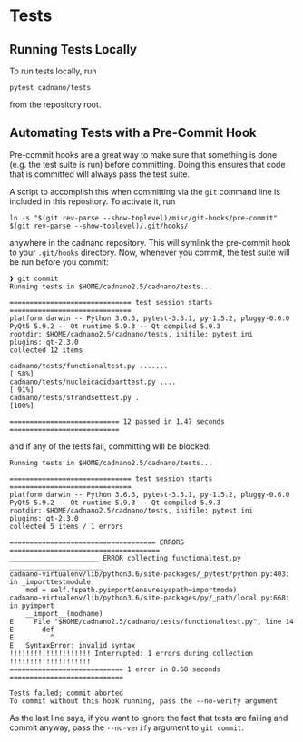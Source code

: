 # Tests

## Running Tests Locally

To run tests locally, run
```
pytest cadnano/tests
```
from the repository root.

## Automating Tests with a Pre-Commit Hook

Pre-commit hooks are a great way to make sure that something is done (e.g. the
test suite is run) before committing.  Doing this ensures that code that is
committed will always pass the test suite.

A script to accomplish this when committing via the `git` command line is
included in this repository.  To activate it, run
```
ln -s "$(git rev-parse --show-toplevel)/misc/git-hooks/pre-commit" $(git rev-parse --show-toplevel)/.git/hooks/
```
anywhere in the cadnano repository.  This will symlink the pre-commit hook to
your `.git/hooks` directory.  Now, whenever you commit, the test suite will be
run before you commit:

```
❱ git commit
Running tests in $HOME/cadnano2.5/cadnano/tests...

============================== test session starts ==============================
platform darwin -- Python 3.6.3, pytest-3.3.1, py-1.5.2, pluggy-0.6.0
PyQt5 5.9.2 -- Qt runtime 5.9.3 -- Qt compiled 5.9.3
rootdir: $HOME/cadnano2.5/cadnano/tests, inifile: pytest.ini
plugins: qt-2.3.0
collected 12 items

cadnano/tests/functionaltest.py .......                                    [ 58%]
cadnano/tests/nucleicacidparttest.py ....                                  [ 91%]
cadnano/tests/strandsettest.py .                                           [100%]

=========================== 12 passed in 1.47 seconds ===========================
```

and if any of the tests fail, committing will be blocked:

```
Running tests in $HOME/cadnano2.5/cadnano/tests...

============================== test session starts ==============================
platform darwin -- Python 3.6.3, pytest-3.3.1, py-1.5.2, pluggy-0.6.0
PyQt5 5.9.2 -- Qt runtime 5.9.3 -- Qt compiled 5.9.3
rootdir: $HOME/cadnano2.5/cadnano/tests, inifile: pytest.ini
plugins: qt-2.3.0
collected 5 items / 1 errors

==================================== ERRORS =====================================
______________________ ERROR collecting functionaltest.py _______________________
cadnano-virtualenv/lib/python3.6/site-packages/_pytest/python.py:403: in _importtestmodule
    mod = self.fspath.pyimport(ensuresyspath=importmode)
cadnano-virtualenv/lib/python3.6/site-packages/py/_path/local.py:668: in pyimport
    __import__(modname)
E     File "$HOME/cadnano2.5/cadnano/tests/functionaltest.py", line 14
E       def
E         ^
E   SyntaxError: invalid syntax
!!!!!!!!!!!!!!!!!!!! Interrupted: 1 errors during collection !!!!!!!!!!!!!!!!!!!!
============================ 1 error in 0.68 seconds ============================

Tests failed; commit aborted
To commit without this hook running, pass the --no-verify argument
```

As the last line says, if you want to ignore the fact that tests are failing and
commit anyway, pass the `--no-verify` argument to `git commit`.

